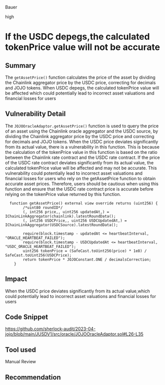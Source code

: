 Bauer

high

# If the USDC depegs,the calculated tokenPrice value will not be accurate

## Summary
The `getAssetPrice()` function calculates the price of the asset by dividing the Chainlink aggregator price by the USDC price, correcting for decimals and JOJO tokens. When USDC depegs, the calculated tokenPrice value will be affected which could potentially lead to incorrect asset valuations and financial losses for users

## Vulnerability Detail
The `JOJOOracleAdaptor.getAssetPrice()` function is used to query the price of an asset using the Chainlink oracle aggregator and the USDC source, by dividing the Chainlink aggregator price by the USDC price and correcting for decimals and JOJO tokens.
When the USDC price deviates significantly from its actual value, there is a vulnerability in this function. This is because the calculation of the tokenPrice value in this function is based on the ratio between the Chainlink rate contract and the USDC rate contract. If the price of the USDC rate contract deviates significantly from its actual value, the calculated tokenPrice value will be affected and may not be accurate. This vulnerability could potentially lead to incorrect asset valuations and financial losses for users who rely on the getAssetPrice function to obtain accurate asset prices. Therefore, users should be cautious when using this function and ensure that the USDC rate contract price is accurate before relying on the tokenPrice value returned by this function.

```solidity
  function getAssetPrice() external view override returns (uint256) {
        /*uint80 roundID*/
        (, int256 price,, uint256 updatedAt,) = IChainLinkAggregator(chainlink).latestRoundData();
        (, int256 USDCPrice,, uint256 USDCUpdatedAt,) = IChainLinkAggregator(USDCSource).latestRoundData();

        require(block.timestamp - updatedAt <= heartbeatInterval, "ORACLE_HEARTBEAT_FAILED");
        require(block.timestamp - USDCUpdatedAt <= heartbeatInterval, "USDC_ORACLE_HEARTBEAT_FAILED");
        uint256 tokenPrice = (SafeCast.toUint256(price) * 1e8) / SafeCast.toUint256(USDCPrice);
        return tokenPrice * JOJOConstant.ONE / decimalsCorrection;
    }
```

## Impact
When the USDC price deviates significantly from its actual value,which could potentially lead to incorrect asset valuations and financial losses for users
## Code Snippet
https://github.com/sherlock-audit/2023-04-jojo/blob/main/JUSDV1/src/oracle/JOJOOracleAdaptor.sol#L26-L35
## Tool used

Manual Review

## Recommendation
